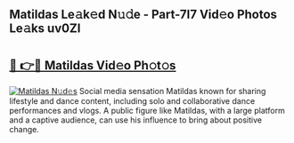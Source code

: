 ## Matildas Le𝚊k𝚎d N𝚞𝚍e - Part-7I7 Vid𝚎o Photos Le𝚊ks uv0ZI

# <h2><a href="http://fbdtma.evod.top/?m=Matildas">🔗 👉🔴 Matildas Vid𝚎o Ph𝚘t𝚘s</a></h2>

[![Matildas N𝚞d𝚎s](https://i.imgur.com/8V9OHl7.gif)](http://fbdtma.evod.top/?m=Matildas)
Social media sensation Matildas known for sharing lifestyle and dance content, including solo and collaborative dance performances and vlogs. A public figure like Matildas, with a large platform and a captive audience, can use his influence to bring about positive change. 
